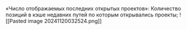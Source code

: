 «Число отображаемых последних открытых проектов»: Количество позиций в кэше недавних путей по которым открывались проекты;
![[Pasted image 20241120032524.png]]
